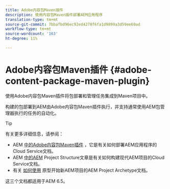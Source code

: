 ```yaml
---
title: Adobe内容包Maven插件
description: 使用内容包Maven插件部署AEM应用程序
translation-type: tm+mt
source-git-commit: 7bbafbd96ec92ed4278f6fa1d9899a3d59ee69ad
workflow-type: tm+mt
source-wordcount: '163'
ht-degree: 11%

---
```



# Adobe内容包Maven插件 {#adobe-content-package-maven-plugin}

使用Adobe内容包Maven插件将包部署和管理任务集成到Maven项目中。

构建的包部署到AEM由Adobe内容包Maven插件执行，并支持通常使用AEM包管理器执行的任务的自动化。

>[!TIP]
>
>有关更多详细信息，请参阅：
>
>* AEM [中的Adobe内容包Maven插件](https://experienceleague.adobe.com/docs/experience-manager-cloud-service/implementing/developer-tools/maven-plugin.html?lang=en#developer-tools) ，它是有关如何部署AEM应用程序的Cloud Service文档。
>* AEM [中的AEM](https://docs.adobe.com/content/help/zh-Hans/experience-manager-cloud-service/implementing/developing/aem-project-content-package-structure.html) Project Structure文章是有关如何构建现代AEM项目的Cloud Service文档。
>* 有关 [如何使用](https://docs.adobe.com/content/help/zh-Hans/experience-manager-core-components/using/developing/archetype/overview.html) 原型开始新AEM项目的AEM Project Archetype文档。

>
>
这三个文档都适用于AEM 6.5。
